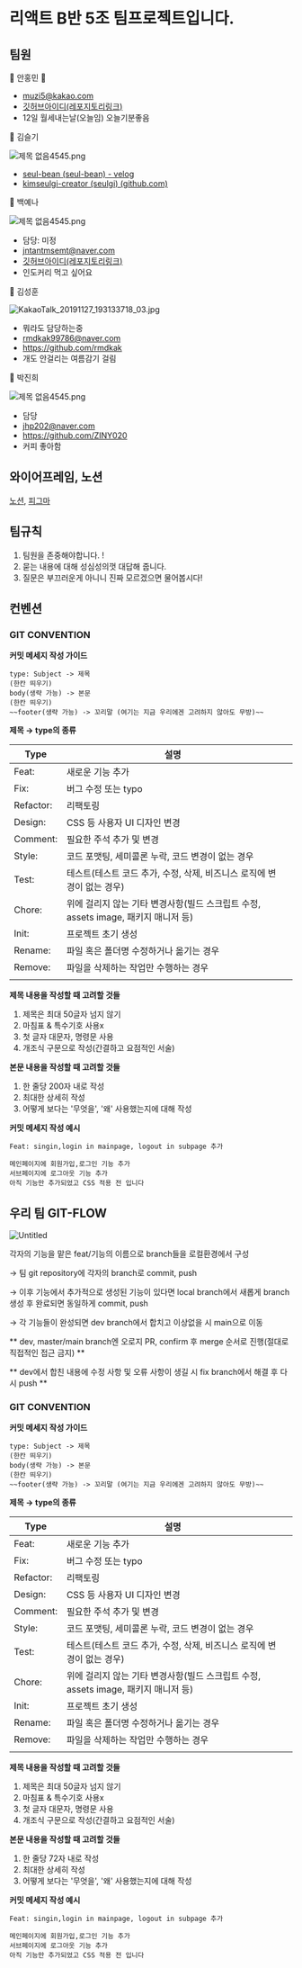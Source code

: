 # 리액트 B반 5조 팀프로젝트입니다.

## 팀원

📌 안홍민 **👑**

- muzi5@kakao.com
- [깃허브아이디(레포지토리링크)](https://github.com/muzi55)
- 12일 월세내는날(오늘임) 오늘기분좋음

📌 김슬기

![제목 없음4545.png](https://s3-us-west-2.amazonaws.com/secure.notion-static.com/8ef914be-aec6-465e-a930-804aedfca658/%EC%A0%9C%EB%AA%A9_%EC%97%86%EC%9D%8C4545.png)

- [seul-bean (seul-bean) - velog](https://velog.io/@seul-bean)
- [kimseulgi-creator (seulgi) (github.com)](https://github.com/kimseulgi-creator)

📌 백예나

![제목 없음4545.png](https://s3-us-west-2.amazonaws.com/secure.notion-static.com/c0ca4c5d-ca66-4bca-831e-be540d34420b/%EC%A0%9C%EB%AA%A9_%EC%97%86%EC%9D%8C4545.png)

- 담당: 미정
- jntantmsemt@naver.com
- [깃허브아이디(레포지토리링크)](https://github.com/whybwhyd)
- 인도커리 먹고 싶어요

📌 김성훈

![KakaoTalk_20191127_193133718_03.jpg](https://s3-us-west-2.amazonaws.com/secure.notion-static.com/cc96db25-4a6c-414e-9a4f-e7043a3d63ce/KakaoTalk_20191127_193133718_03.jpg)

- 뭐라도 담당하는중
- rmdkak99786@naver.com
- https://github.com/rmdkak
- 개도 안걸리는 여름감기 걸림

📌 박진희

![제목 없음4545.png](https://s3-us-west-2.amazonaws.com/secure.notion-static.com/c0ca4c5d-ca66-4bca-831e-be540d34420b/%EC%A0%9C%EB%AA%A9_%EC%97%86%EC%9D%8C4545.png)

- 담당
- jhp202@naver.com
- https://github.com/ZINY020
- 커피 좋아함

## 와이어프레임, 노션

[노션](https://www.notion.so/take-five-4c21411bacab425681030199b2efcbe4/),
[피그마](https://www.figma.com/file/wSCTcHfKxT2cn55fpiYT2A/Untitled?type=design&node-id=0%3A1&mode=design&t=YqQ3c2tqTji6Ircl-1/)

## 팀규칙

1. 팀원을 존중해야합니다. !
2. 묻는 내용에 대해 성심성의껏 대답해 줍니다.
3. 질문은 부끄러운게 아니니 진짜 모르겠으면 물어봅시다!

## 컨벤션

### GIT CONVENTION

**커밋 메세지 작성 가이드**

```
type: Subject -> 제목
(한칸 띄우기)
body(생략 가능) -> 본문
(한칸 띄우기)
~~footer(생략 가능) -> 꼬리말 (여기는 지금 우리에겐 고려하지 않아도 무방)~~
```

**제목 → type의 종류**

| Type      | 설명                                                                               |     |
| --------- | ---------------------------------------------------------------------------------- | --- |
| Feat:     | 새로운 기능 추가                                                                   |     |
| Fix:      | 버그 수정 또는 typo                                                                |     |
| Refactor: | 리팩토링                                                                           |     |
| Design:   | CSS 등 사용자 UI 디자인 변경                                                       |     |
| Comment:  | 필요한 주석 추가 및 변경                                                           |     |
| Style:    | 코드 포맷팅, 세미콜론 누락, 코드 변경이 없는 경우                                  |     |
| Test:     | 테스트(테스트 코드 추가, 수정, 삭제, 비즈니스 로직에 변경이 없는 경우)             |     |
| Chore:    | 위에 걸리지 않는 기타 변경사항(빌드 스크립트 수정, assets image, 패키지 매니저 등) |     |
| Init:     | 프로젝트 초기 생성                                                                 |     |
| Rename:   | 파일 혹은 폴더명 수정하거나 옮기는 경우                                            |     |
| Remove:   | 파일을 삭제하는 작업만 수행하는 경우                                               |     |
|           |                                                                                    |     |

**제목 내용을 작성할 때 고려할 것들**

1. 제목은 최대 50글자 넘지 않기
2. 마침표 & 특수기호 사용x
3. 첫 글자 대문자, 명령문 사용
4. 개조식 구문으로 작성(간결하고 요점적인 서술)

**본문 내용을 작성할 때 고려할 것들**

1. 한 줄당 200자 내로 작성
2. 최대한 상세히 작성
3. 어떻게 보다는 '무엇을', '왜' 사용했는지에 대해 작성

**커밋 메세지 작성 예시**

```
Feat: singin,login in mainpage, logout in subpage 추가

메인페이지에 회원가입,로그인 기능 추가
서브페이지에 로그아웃 기능 추가
아직 기능만 추가되었고 CSS 적용 전 입니다
```

## 우리 팀 GIT-FLOW

![Untitled](https://s3-us-west-2.amazonaws.com/secure.notion-static.com/b4f59f50-d96c-44e6-ba4b-fee267db7f08/Untitled.png)

각자의 기능을 맡은 feat/기능의 이름으로 branch들을 로컬환경에서 구성

→ 팀 git repository에 각자의 branch로 commit, push

→ 이후 기능에서 추가적으로 생성된 기능이 있다면 local branch에서 새롭게 branch 생성 후 완료되면 동일하게 commit, push

→ 각 기능들이 완성되면 dev branch에서 합치고 이상없을 시 main으로 이동

** dev, master/main branch엔 오로지 PR, confirm 후 merge 순서로 진행(절대로 직접적인 접근 금지) **

** dev에서 합친 내용에 수정 사항 및 오류 사항이 생길 시 fix branch에서 해결 후 다시 push **

### GIT CONVENTION

**커밋 메세지 작성 가이드**

```
type: Subject -> 제목
(한칸 띄우기)
body(생략 가능) -> 본문
(한칸 띄우기)
~~footer(생략 가능) -> 꼬리말 (여기는 지금 우리에겐 고려하지 않아도 무방)~~
```

**제목 → type의 종류**

| Type      | 설명                                                                               |     |
| --------- | ---------------------------------------------------------------------------------- | --- |
| Feat:     | 새로운 기능 추가                                                                   |     |
| Fix:      | 버그 수정 또는 typo                                                                |     |
| Refactor: | 리팩토링                                                                           |     |
| Design:   | CSS 등 사용자 UI 디자인 변경                                                       |     |
| Comment:  | 필요한 주석 추가 및 변경                                                           |     |
| Style:    | 코드 포맷팅, 세미콜론 누락, 코드 변경이 없는 경우                                  |     |
| Test:     | 테스트(테스트 코드 추가, 수정, 삭제, 비즈니스 로직에 변경이 없는 경우)             |     |
| Chore:    | 위에 걸리지 않는 기타 변경사항(빌드 스크립트 수정, assets image, 패키지 매니저 등) |     |
| Init:     | 프로젝트 초기 생성                                                                 |     |
| Rename:   | 파일 혹은 폴더명 수정하거나 옮기는 경우                                            |     |
| Remove:   | 파일을 삭제하는 작업만 수행하는 경우                                               |     |
|           |                                                                                    |     |

**제목 내용을 작성할 때 고려할 것들**

1. 제목은 최대 50글자 넘지 않기
2. 마침표 & 특수기호 사용x
3. 첫 글자 대문자, 명령문 사용
4. 개조식 구문으로 작성(간결하고 요점적인 서술)

**본문 내용을 작성할 때 고려할 것들**

1. 한 줄당 72자 내로 작성
2. 최대한 상세히 작성
3. 어떻게 보다는 '무엇을', '왜' 사용했는지에 대해 작성

**커밋 메세지 작성 예시**

```
Feat: singin,login in mainpage, logout in subpage 추가

메인페이지에 회원가입,로그인 기능 추가
서브페이지에 로그아웃 기능 추가
아직 기능만 추가되었고 CSS 적용 전 입니다
```

